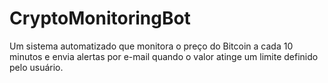 # CryptoMonitoringBot
Um sistema automatizado que monitora o preço do Bitcoin a cada 10 minutos e envia alertas por e-mail quando o valor atinge um limite definido pelo usuário.
